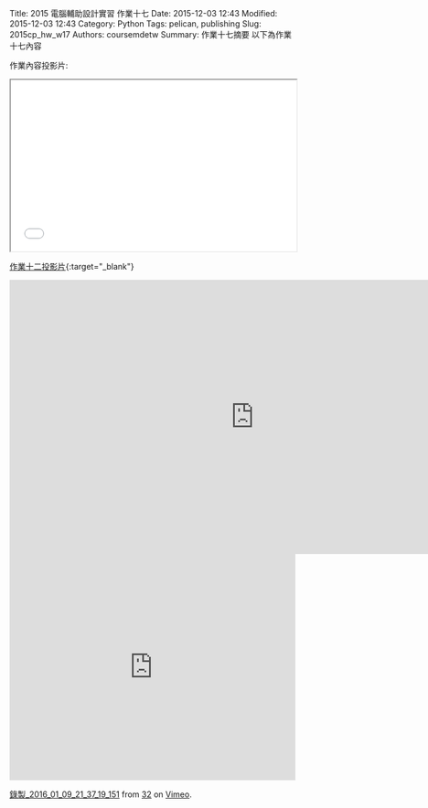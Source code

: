 Title: 2015 電腦輔助設計實習 作業十七
Date: 2015-12-03 12:43
Modified: 2015-12-03 12:43
Category: Python
Tags: pelican, publishing
Slug: 2015cp_hw_w17
Authors: coursemdetw
Summary: 作業十七摘要
以下為作業十七內容

作業內容投影片:

<iframe src="40323132_cp_w17.html" width="500" height="300"></iframe>

[作業十二投影片](40323143_cp_w17.html){:target="_blank"}


<iframe width="854" height="480" src="https://www.youtube.com/embed/JgXnkkn1aNY" frameborder="0" allowfullscreen></iframe>

<iframe src="https://player.vimeo.com/video/151230814" width="500" height="396" frameborder="0" webkitallowfullscreen mozallowfullscreen allowfullscreen></iframe> <p><a href="https://vimeo.com/151230814">錄製_2016_01_09_21_37_19_151</a> from <a href="https://vimeo.com/user47497810">32</a> on <a href="https://vimeo.com">Vimeo</a>.</p>

